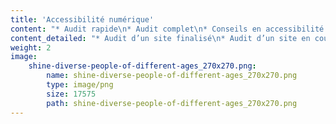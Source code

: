 ```yaml
---
title: 'Accessibilité numérique'
content: "* Audit rapide\n* Audit complet\n* Conseils en accessibilité web"
content_detailed: "* Audit d’un site finalisé\n* Audit d’un site en cours de développement\n* Accompagnement en accessibilité web\n* Conformité RGAA\n* Formation par Access42"
weight: 2
image:
    shine-diverse-people-of-different-ages_270x270.png:
        name: shine-diverse-people-of-different-ages_270x270.png
        type: image/png
        size: 17575
        path: shine-diverse-people-of-different-ages_270x270.png
---
```


